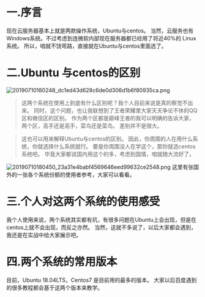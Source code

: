 # 一.序言
现在云服务器基本上就是两款操作系统，Ubuntu与centos。
当然，云服务也有Windows系统。不过考虑到连微软内部现在服务器都已经用了将近40%的
Linux系统。
所以，咱就不饶弯路，直接就在Ubuntu与centos里面选了。

# 二.Ubuntu 与centos的区别
![20190710180248_dc1ed43d628c6de0d306d1b6f80935ca.png](https://images-1255533533.cos.ap-shanghai.myqcloud.com/20190710180248_dc1ed43d628c6de0d306d1b6f80935ca.png)

>这两个系统在使用上到底有什么区别呢？我个人目前来说是真的察觉不出来。
同时，这个问题，也让我联想到了王者荣耀里大家天天争论不休的QQ区和微信区的区别。
作为两个区都是巅峰王者的我可以明确的告诉大家，两个区，高手还是高手，菜鸟还是菜鸟。
差别并不是很大。

>这也可以用来解释Ubuntu与centos的区别。
因此，你周围的人在用什么系统，你就选择什么系统就行。
要是你周围没人在学这个，那你就选centos系统吧。
毕竟大家都说国内用这个的多，考虑到国情，咱就随大流好了。

![20190710180450_23a31e4babf4569646eed99632ce2548.png](https://images-1255533533.cos.ap-shanghai.myqcloud.com/20190710180450_23a31e4babf4569646eed99632ce2548.png)
这里有张国外的一张各个系统份额的使用者参考，大家可以看看。

# 三.个人对这两个系统的使用感受

我个人使用来说，两个系统其实都有坑，有很多问题在Ubuntu上会出现，但是在centos上就不会出现，而反之亦然。
当然，这就不多说了，以后大家都会遇到，我还是在实战中给大家展示吧。

# 四.两个系统的常用版本

目前，Ubuntu 18.04LTS，Centos7 是目前用的最多的版本。
大家以后百度遇到的很多教程都会基于这两个版本来教学。

